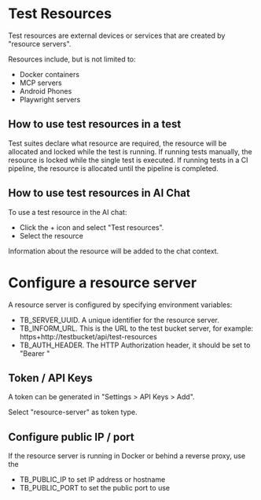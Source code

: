 # Test Resources

Test resources are external devices or services that are created by "resource servers".

Resources include, but is not limited to:
- Docker containers
- MCP servers
- Android Phones
- Playwright servers

## How to use test resources in a test

Test suites declare what resource are required, the resource will be allocated and locked while the test is running.
If running tests manually, the resource is locked while the single test is executed. If running tests in a CI pipeline, the resource is allocated until the pipeline is completed.

## How to use test resources in AI Chat
To use a test resource in the AI chat: 
- Click the + icon and select "Test resources". 
- Select the resource

Information about the resource will be added to the chat context.

# Configure a resource server

A resource server is configured by specifying environment variables:
- TB_SERVER_UUID. A unique identifier for the resource server.
- TB_INFORM_URL. This is the URL to the test bucket server, for example: https+http://testbucket/api/test-resources
- TB_AUTH_HEADER. The HTTP Authorization header, it should be set to "Bearer <TOKEN>"

## Token / API Keys

A token can be generated in "Settings > API Keys > Add". 

Select "resource-server" as token type.

## Configure public IP / port

If the resource server is running in Docker or behind a reverse proxy, use the 
- TB_PUBLIC_IP to set IP address or hostname
- TB_PUBLIC_PORT to set the public port to use


